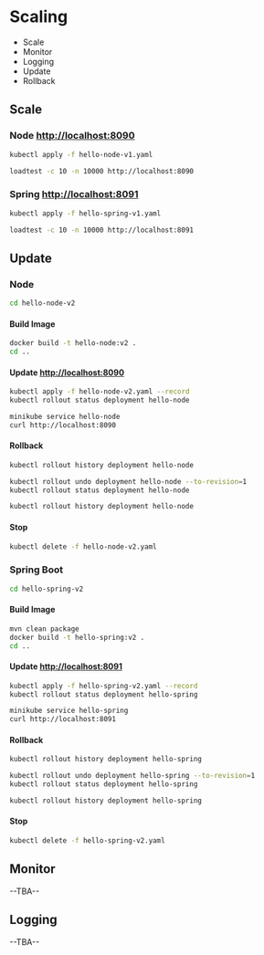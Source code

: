 # Scaling

 * Scale
 * Monitor
 * Logging
 * Update
 * Rollback

## Scale

### Node [http://localhost:8090](http://localhost:8090)
```bash
kubectl apply -f hello-node-v1.yaml
```

```bash
loadtest -c 10 -n 10000 http://localhost:8090
```

### Spring [http://localhost:8091](http://localhost:8091)
```bash
kubectl apply -f hello-spring-v1.yaml
```

```bash
loadtest -c 10 -n 10000 http://localhost:8091
```

## Update

### Node
```bash
cd hello-node-v2
```

#### Build Image
```bash
docker build -t hello-node:v2 .
cd ..
```

#### Update [http://localhost:8090](http://localhost:8090)
```bash
kubectl apply -f hello-node-v2.yaml --record
kubectl rollout status deployment hello-node

minikube service hello-node
curl http://localhost:8090
```

#### Rollback
```bash
kubectl rollout history deployment hello-node

kubectl rollout undo deployment hello-node --to-revision=1
kubectl rollout status deployment hello-node

kubectl rollout history deployment hello-node
```

#### Stop
```bash
kubectl delete -f hello-node-v2.yaml
```

### Spring Boot
```bash
cd hello-spring-v2
```

#### Build Image
```bash
mvn clean package
docker build -t hello-spring:v2 .
cd ..
```

#### Update [http://localhost:8091](http://localhost:8091)
```bash
kubectl apply -f hello-spring-v2.yaml --record
kubectl rollout status deployment hello-spring

minikube service hello-spring
curl http://localhost:8091
```

#### Rollback
```bash
kubectl rollout history deployment hello-spring

kubectl rollout undo deployment hello-spring --to-revision=1
kubectl rollout status deployment hello-spring

kubectl rollout history deployment hello-spring
```

#### Stop
```bash
kubectl delete -f hello-spring-v2.yaml
```

## Monitor
--TBA--

## Logging
--TBA--

